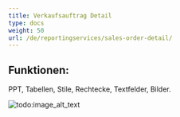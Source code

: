 ```yaml
---
title: Verkaufsauftrag Detail
type: docs
weight: 50
url: /de/reportingservices/sales-order-detail/
---
```


## **Funktionen:**
PPT, Tabellen, Stile, Rechtecke, Textfelder, Bilder.

![todo:image_alt_text](sales-order-detail_1.png)